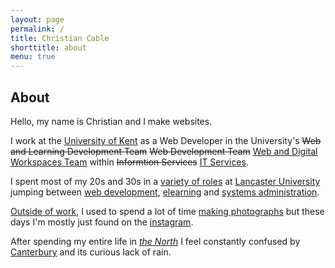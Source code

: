 ```yaml
---
layout: page
permalink: /
title: Christian Cable
shorttitle: about
menu: true
---
```

## About

Hello, my name is Christian and I make websites.

I work at the [University of Kent][kent-univeristy] as a Web Developer in the University's ~~Web and Learning Development Team~~ ~~Web Development Team~~ [Web and Digital Workspaces Team][web-team] within ~~Informtion Services~~ [IT Services][it].

I spent most of my 20s and 30s in a [variety of roles][linked-in] at [Lancaster University][lancaster-university] jumping between [web development][iss], [elearning][careers] and [systems administration][maths]. 

[Outside of work](play), I used to spend a lot of time [making photographs][flickr] but these days I'm mostly just found on the [instagram][instagram]. 

After spending my entire life in [_the North_](https://youtu.be/20XLWEjN9eI) I feel constantly confused by [Canterbury](http://www.canterbury.co.uk/) and its curious lack of rain. 


[kent-univeristy]: https://www.kent.ac.uk/
[it]:https://www.kent.ac.uk/it-services
[web-team]:https://blogs.kent.ac.uk/webdev/
[linked-in]: http://uk.linkedin.com/in/christiancable/
[lancaster-university]: http://www.lancaster.ac.uk
[iss]: http://www.lancaster.ac.uk/iss/about-us/
[maths]: http://www.lancaster.ac.uk/maths/about-us/history/
[careers]: http://careers.lancs.ac.uk
[flickr]: http://www.flickr.com/photos/nexus_icon
[instagram]:https://instagram.com/christiancable/
